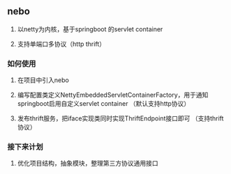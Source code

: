 ## nebo ##
1. 以netty为内核，基于springboot 的servlet container

2. 支持单端口多协议（http thrift）

### 如何使用  ###
1. 在项目中引入nebo

2. 编写配置类定义NettyEmbeddedServletContainerFactory，用于通知springboot启用自定义servlet container （默认支持http协议）

3. 发布thrift服务，把iface实现类同时实现ThriftEndpoint接口即可 （支持thrift协议）


### 接下来计划  ###
1. 优化项目结构，抽象模块，整理第三方协议通用接口
